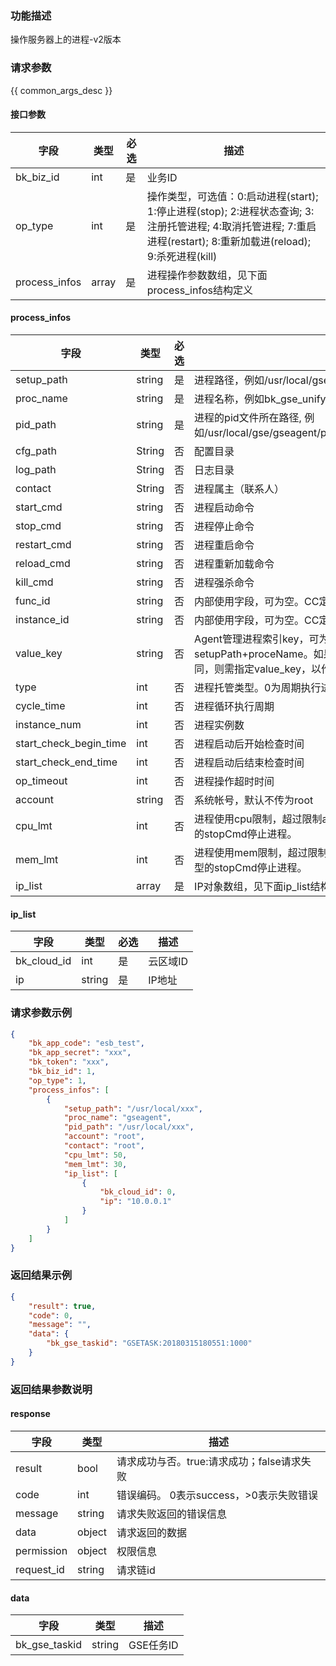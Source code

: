 ### 功能描述

操作服务器上的进程-v2版本

### 请求参数

{{ common_args_desc }}

#### 接口参数

| 字段        |  类型      | 必选   |  描述      |
|-------------|------------|--------|------------|
| bk_biz_id     |  int       | 是     | 业务ID |
| op_type       |  int       | 是     | 操作类型，可选值：0:启动进程(start); 1:停止进程(stop); 2:进程状态查询; 3:注册托管进程; 4:取消托管进程; 7:重启进程(restart); 8:重新加载进(reload); 9:杀死进程(kill) |
| process_infos |  array     | 是     | 进程操作参数数组，见下面process_infos结构定义 |

#### process_infos

| 字段        |  类型      | 必选   |  描述      |
|-------------|------------|--------|------------|
| setup_path    |  string    | 是     | 进程路径，例如/usr/local/gse/gseagent/plugins/unifyTlogc/sbin |
| proc_name     |  string    | 是     | 进程名称，例如bk_gse_unifyTlogc |
| pid_path      |  string    | 是     | 进程的pid文件所在路径, 例如/usr/local/gse/gseagent/plugins/unifyTlogc/log/bk_gse_unifyTlogc.pid |
| cfg_path      |  String    | 否     | 配置目录 |
| log_path      |  String    | 否     | 日志目录 |
| contact       |  String    | 否     | 进程属主（联系人） |
| start_cmd     |  string    | 否     | 进程启动命令 |
| stop_cmd      |  string    | 否     | 进程停止命令 |
| restart_cmd   |  string    | 否     | 进程重启命令 |
| reload_cmd    |  string    | 否     | 进程重新加载命令 |
| kill_cmd      |  string    | 否     | 进程强杀命令 |
| func_id       |  string    | 否     | 内部使用字段，可为空。CC定义的进程功能ID。 |
| instance_id   |  string    | 否     | 内部使用字段，可为空。CC定义的进程实例ID。 |
| value_key     |  string    | 否     | Agent管理进程索引key，可为空。当索引key为空时，索引key采用setupPath+proceName。如果有两个托管进程 setupPath+proceName相同，则需指定value_key，以作区分。 |
| type          |  int       | 否     | 进程托管类型。0为周期执行进程，1为常驻进程，2为单次执行进程 |
| cycle_time    |  int       | 否     | 进程循环执行周期 |
| instance_num  |  int       | 否     | 进程实例数 |
| start_check_begin_time |int| 否     | 进程启动后开始检查时间 |
| start_check_end_time   |int| 否     | 进程启动后结束检查时间 |
| op_timeout    |int         | 否     | 进程操作超时时间 |
| account       |  string    | 否     | 系统帐号，默认不传为root |
| cpu_lmt       |  int       | 否     | 进程使用cpu限制，超过限制agent会根据配置的cmd_shell_ext调用相应类型的stopCmd停止进程。 |
| mem_lmt       |  int       | 否     | 进程使用mem限制，超过限制agent会根据配置的cmd_shell_ext调用相应类型的stopCmd停止进程。 |
| ip_list       |  array     | 是     | IP对象数组，见下面ip_list结构定义 |

#### ip_list

| 字段        |  类型      | 必选   |  描述      |
|-------------|------------|--------|------------|
| bk_cloud_id |  int    | 是     | 云区域ID |
| ip          |  string | 是     | IP地址 |

### 请求参数示例

```json
{
    "bk_app_code": "esb_test",
    "bk_app_secret": "xxx",
    "bk_token": "xxx",
    "bk_biz_id": 1,
    "op_type": 1,
    "process_infos": [
        {
            "setup_path": "/usr/local/xxx",
            "proc_name": "gseagent",
            "pid_path": "/usr/local/xxx",
            "account": "root",
            "contact": "root",
            "cpu_lmt": 50,
            "mem_lmt": 30,
            "ip_list": [
                {
                    "bk_cloud_id": 0,
                    "ip": "10.0.0.1"
                }
            ]
        }
    ]
}
```

### 返回结果示例

```json
{
    "result": true,
    "code": 0,
    "message": "",
    "data": {
        "bk_gse_taskid": "GSETASK:20180315180551:1000"
    }
}
```

### 返回结果参数说明

#### response
| 字段      | 类型      | 描述      |
|-----------|-----------|-----------|
| result       | bool   | 请求成功与否。true:请求成功；false请求失败 |
| code         | int    | 错误编码。 0表示success，>0表示失败错误 |
| message      | string | 请求失败返回的错误信息|
| data         | object | 请求返回的数据|
| permission   | object | 权限信息|
| request_id   | string | 请求链id|

#### data

| 字段      | 类型      | 描述      |
|-----------|-----------|-----------|
| bk_gse_taskid       | string       | GSE任务ID |
